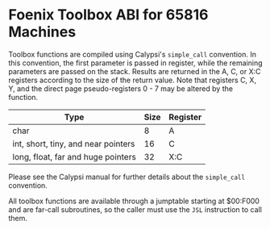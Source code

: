 # Foenix Toolbox ABI for 65816 Machines

Toolbox functions are compiled using Calypsi's `simple_call` convention. In this convention, the first parameter is passed in register, while the remaining parameters are passed on the stack. Results are returned in the A, C, or X:C registers according to the size of the return value. Note that registers C, X, Y, and the direct page pseudo-registers 0 - 7 may be altered by the function.

| Type                                | Size | Register |
| ----                                | ---- | -------- |
| char                                | 8    | A        |
| int, short, tiny, and near pointers | 16   | C        |
| long, float, far and huge pointers  | 32   | X:C      |

Please see the Calypsi manual for further details about the `simple_call` convention.

All toolbox functions are available through a jumptable starting at $00:F000 and are far-call subroutines, so the caller must use the `JSL` instruction to call them.
